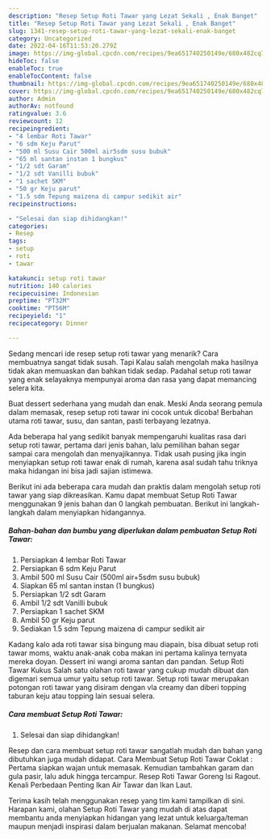 ```yaml
---
description: "Resep Setup Roti Tawar yang Lezat Sekali , Enak Banget"
title: "Resep Setup Roti Tawar yang Lezat Sekali , Enak Banget"
slug: 1341-resep-setup-roti-tawar-yang-lezat-sekali-enak-banget
category: Uncategorized
date: 2022-04-16T11:53:20.279Z
image: https://img-global.cpcdn.com/recipes/9ea651740250149e/680x482cq70/setup-roti-tawar-foto-resep-utama.jpg
hideToc: false
enableToc: true
enableTocContent: false
thumbnail: https://img-global.cpcdn.com/recipes/9ea651740250149e/680x482cq70/setup-roti-tawar-foto-resep-utama.jpg
cover: https://img-global.cpcdn.com/recipes/9ea651740250149e/680x482cq70/setup-roti-tawar-foto-resep-utama.jpg
author: Admin
authorAv: notfound
ratingvalue: 3.6
reviewcount: 12
recipeingredient:
- "4 lembar Roti Tawar"
- "6 sdm Keju Parut"
- "500 ml Susu Cair 500ml air5sdm susu bubuk"
- "65 ml santan instan 1 bungkus"
- "1/2 sdt Garam"
- "1/2 sdt Vanilli bubuk"
- "1 sachet SKM"
- "50 gr Keju parut"
- "1.5 sdm Tepung maizena di campur sedikit air"
recipeinstructions:

- "Selesai dan siap dihidangkan!"
categories:
- Resep
tags:
- setup
- roti
- tawar

katakunci: setup roti tawar 
nutrition: 140 calories
recipecuisine: Indonesian
preptime: "PT32M"
cooktime: "PT56M"
recipeyield: "1"
recipecategory: Dinner

---
```



Sedang mencari ide resep setup roti tawar yang menarik? Cara membuatnya sangat tidak susah. Tapi Kalau salah mengolah maka hasilnya tidak akan memuaskan dan bahkan tidak sedap. Padahal setup roti tawar yang enak selayaknya mempunyai aroma dan rasa yang dapat memancing selera kita.


Buat dessert sederhana yang mudah dan enak. Meski Anda seorang pemula dalam memasak, resep setup roti tawar ini cocok untuk dicoba! Berbahan utama roti tawar, susu, dan santan, pasti terbayang lezatnya.

Ada beberapa hal yang sedikit banyak mempengaruhi kualitas rasa dari setup roti tawar, pertama dari jenis bahan, lalu pemilihan bahan segar sampai cara mengolah dan menyajikannya. Tidak usah pusing jika ingin menyiapkan setup roti tawar enak di rumah, karena asal sudah tahu triknya maka hidangan ini bisa jadi sajian istimewa.


Berikut ini ada beberapa cara mudah dan praktis dalam mengolah setup roti tawar yang siap dikreasikan. Kamu dapat membuat Setup Roti Tawar menggunakan 9 jenis bahan dan 0 langkah pembuatan. Berikut ini langkah-langkah dalam menyiapkan hidangannya.

<!--inarticleads1-->

##### Bahan-bahan dan bumbu yang diperlukan dalam pembuatan Setup Roti Tawar:

1. Persiapkan 4 lembar Roti Tawar
1. Persiapkan 6 sdm Keju Parut
1. Ambil 500 ml Susu Cair (500ml air+5sdm susu bubuk)
1. Siapkan 65 ml santan instan (1 bungkus)
1. Persiapkan 1/2 sdt Garam
1. Ambil 1/2 sdt Vanilli bubuk
1. Persiapkan 1 sachet SKM
1. Ambil 50 gr Keju parut
1. Sediakan 1.5 sdm Tepung maizena di campur sedikit air


Kadang kalo ada roti tawar sisa bingung mau diapain, bisa dibuat setup roti tawar moms, waktu anak-anak coba makan ini pertama kalinya ternyata mereka doyan. Dessert ini wangi aroma santan dan pandan. Setup Roti Tawar Kukus Salah satu olahan roti tawar yang cukup mudah dibuat dan digemari semua umur yaitu setup roti tawar. Setup roti tawar merupakan potongan roti tawar yang disiram dengan vla creamy dan diberi topping taburan keju atau topping lain sesuai selera. 

<!--inarticleads2-->

##### Cara membuat Setup Roti Tawar:


1. Selesai dan siap dihidangkan!

Resep dan cara membuat setup roti tawar sangatlah mudah dan bahan yang dibutuhkan juga mudah didapat. Cara Membuat Setup Roti Tawar Coklat : Pertama siapkan wajan untuk memasak. Kemudian tambahkan garam dan gula pasir, lalu aduk hingga tercampur. Resep Roti Tawar Goreng Isi Ragout. Kenali Perbedaan Penting Ikan Air Tawar dan Ikan Laut. 

Terima kasih telah menggunakan resep yang tim kami tampilkan di sini. Harapan kami, olahan Setup Roti Tawar yang mudah di atas dapat membantu anda menyiapkan hidangan yang lezat untuk keluarga/teman maupun menjadi inspirasi dalam berjualan makanan. Selamat mencoba!
